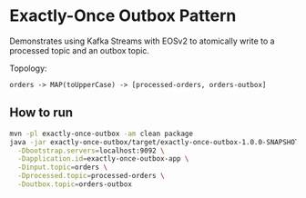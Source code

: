 # Exactly-Once Outbox Pattern

Demonstrates using Kafka Streams with EOSv2 to atomically write to a processed topic and an outbox topic.

Topology:
```
orders -> MAP(toUpperCase) -> [processed-orders, orders-outbox]
```

## How to run

```bash
mvn -pl exactly-once-outbox -am clean package
java -jar exactly-once-outbox/target/exactly-once-outbox-1.0.0-SNAPSHOT.jar \
  -Dbootstrap.servers=localhost:9092 \
  -Dapplication.id=exactly-once-outbox-app \
  -Dinput.topic=orders \
  -Dprocessed.topic=processed-orders \
  -Doutbox.topic=orders-outbox
```
